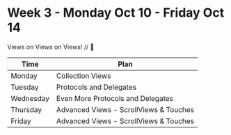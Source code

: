 # Week 3 - Monday Oct 10 - Friday Oct 14

Views on Views on Views! // :blue_heart:



Time        |   Plan   |
----------------|-------
Monday         | Collection Views
Tuesday   | Protocols and Delegates
Wednesday   | Even More Protocols and Delegates
Thursday     | Advanced Views - ScrollViews & Touches
Friday | Advanced Views - ScrollViews & Touches

